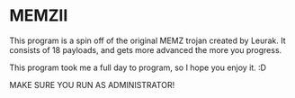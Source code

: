 # MEMZII
This program is a spin off of the original MEMZ trojan created by Leurak. It consists of 18 payloads, and gets more advanced the more you progress.

This program took me a full day to program, so I hope you enjoy it. :D

MAKE SURE YOU RUN AS ADMINISTRATOR!
